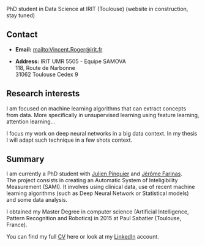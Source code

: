 PhD student in Data Science at IRIT (Toulouse) (website in construction, stay tuned)

## Contact
*  **Email:** <mailto:Vincent.Roger@irit.fr>

*  **Address:**
  IRIT UMR 5505 - Equipe SAMOVA  
  118, Route de Narbonne  
  31062 Toulouse Cedex 9

## Research interests

I am focused on machine learning algorithms that can extract concepts from data. More specifically in unsupervised learning using feature learning, attention learning...

I focus my work on deep neural networks in a big data context. In my thesis I will adapt such technique in a few shots context.

## Summary

I am currently a PhD student with [Julien Pinquier](https://www.irit.fr/~Julien.Pinquier/index_en.php) and [Jérôme Farinas](https://www.irit.fr/~Jerome.Farinas/).  
The project consists in creating an Automatic System of Inteligibility Measurement (SAMI).
It involves using clinical data, use of recent machine learning algorithms (such as Deep Neural Network or Statistical models) and some data analysis.

I obtained my Master Degree in computer science (Artificial Intelligence, Pattern Recognition and Robotics) in 2015 at Paul Sabatier (Toulouse, France).

You can find my full [CV](cv/cv_en.pdf) here or look at my [LinkedIn](https://www.linkedin.com/in/vroger11/) account.


